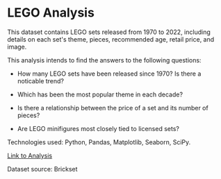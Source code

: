 # LEGO Analysis

This dataset contains LEGO sets released from 1970 to 2022, including details on each set's theme, pieces, recommended age, retail price, and image.

This analysis intends to find the answers to the following questions:

* How many LEGO sets have been released since 1970? Is there a noticable trend?

* Which has been the most popular theme in each decade?

* Is there a relationship between the price of a set and its number of pieces?

* Are LEGO minifigures most closely tied to licensed sets?

Technologies used: Python, Pandas, Matplotlib, Seaborn, SciPy.

<a href="https://github.com/Mlindens/LEGO_Analysis/blob/main/LEGO%20Analysis.ipynb" title="Analysis">Link to Analysis</a>

Dataset source: Brickset
